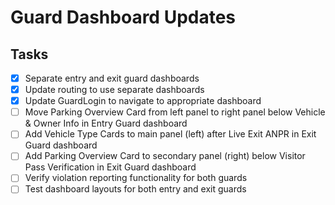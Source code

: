 # Guard Dashboard Updates

## Tasks
- [x] Separate entry and exit guard dashboards
- [x] Update routing to use separate dashboards
- [x] Update GuardLogin to navigate to appropriate dashboard
- [ ] Move Parking Overview Card from left panel to right panel below Vehicle & Owner Info in Entry Guard dashboard
- [ ] Add Vehicle Type Cards to main panel (left) after Live Exit ANPR in Exit Guard dashboard
- [ ] Add Parking Overview Card to secondary panel (right) below Visitor Pass Verification in Exit Guard dashboard
- [ ] Verify violation reporting functionality for both guards
- [ ] Test dashboard layouts for both entry and exit guards
